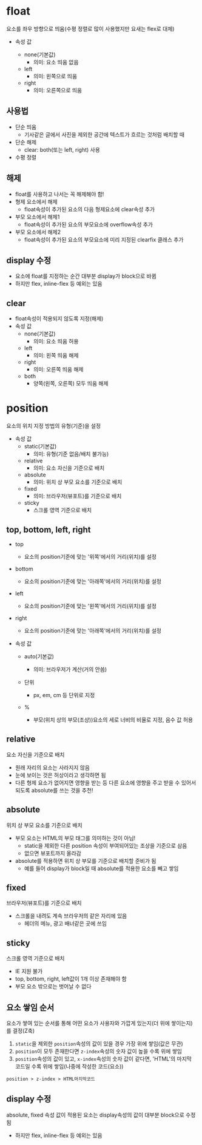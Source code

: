 # float

요소를 좌우 방향으로 띄움(수평 정렬로 많이 사용했지만 요새는 flex로 대체)

- 속성 값

  - none(기본값)
    - 의미: 요소 띄움 없음
  - left
    - 의미: 왼쪽으로 띄움
  - right
    - 의미: 오른쪽으로 띄움

## 사용법

- 단순 띄움
  - 기사같은 글에서 사진을 제외한 공간에 텍스트가 흐르는 것처럼 배치할 때
- 단순 해제
  - clear: both(또는 left, right) 사용
- 수평 정렬

## 해제

- float를 사용하고 나서는 꼭 해제해야 함!
- 형제 요소에서 해제
  - float속성이 추가된 요소의 다음 형제요소에 clear속성 추가
- 부모 요소에서 해제1
  - float속성이 추가된 요소의 부모요소에 overflow속성 추가
- 부모 요소에서 해제2
  - float속성이 추가된 요소의 부모요소에 미리 지정된 clearfix 클래스 추가

## display 수정

- 요소에 float를 지정하는 순간 대부분 display가 block으로 바뀜
- 하지만 flex, inline-flex 등 예외는 있음

## clear

- float속성이 적용되지 않도록 지정(해제)
- 속성 값
  - none(기본값)
    - 의미: 요소 띄움 허용
  - left
    - 의미: 왼쪽 띄움 해제
  - right
    - 의미: 오른쪽 띄움 해제
  - both
    - 양쪽(왼쪽, 오른쪽) 모두 띄움 해제

# position

요소의 위치 지정 방법의 유형(기준)을 설정

- 속성 값
  - static(기본값)
    - 의미: 유형(기준 없음/배치 불가능)
  - relative
    - 의미: 요소 자신을 기준으로 배치
  - absolute
    - 의미: 위치 상 부모 요소를 기준으로 배치
  - fixed
    - 의미: 브라우저(뷰포트)를 기준으로 배치
  - sticky
    - 스크롤 영역 기준으로 배치

## top, bottom, left, right

- top
  - 요소의 position기준에 맞는 '위쪽'에서의 거리(위치)를 설정
- bottom
  - 요소의 position기준에 맞는 '아래쪽'에서의 거리(위치)를 설정
- left
  - 요소의 position기준에 맞는 '왼쪽'에서의 거리(위치)를 설정
- right
  - 요소의 position기준에 맞는 '아래쪽'에서의 거리(위치)를 설정
- 속성 값

  - auto(기본값)
    - 의미: 브라우저가 계산(거의 안씀)
  - 단위

    - px, em, cm 등 단위로 지정

  - %
    - 부모(위치 상의 부모(조상))요소의 세로 너비의 비율로 지정, 음수 값 허용

## relative

요소 자신을 기준으로 배치

- 원래 자리의 요소는 사라지지 않음
- 눈에 보이는 것은 허상이라고 생각하면 됨
- 다른 형제 요소가 없어지면 영향을 받는 등 다른 요소에 영향을 주고 받을 수 있어서 되도록 absolute를 쓰는 것을 추천!

## absolute

위치 상 부모 요소를 기준으로 배치

- 부모 요소는 HTML의 부모 태그를 의미하는 것이 아님!
  - static을 제외한 다른 position 속성이 부여되어있는 조상을 기준으로 삼음
  - 없으면 뷰포트까지 올라감
- absolute를 적용하면 위치 상 부모를 기준으로 배치할 준비가 됨
  - 예를 들어 display가 block일 때 absolute를 적용한 요소를 빼고 쌓임

## fixed

브라우저(뷰포트)를 기준으로 배치

- 스크롤을 내려도 계속 브라우저의 같은 자리에 있음
  - 헤더의 메뉴, 광고 배너같은 곳에 쓰임

## sticky

스크롤 영역 기준으로 배치

- IE 지원 불가
- top, bottom, right, left값이 1개 이상 존재해야 함
- 부모 요소 밖으로는 벗어날 수 없다

## 요소 쌓임 순서

요소가 쌓여 있는 순서를 통해 어떤 요소가 사용자와 가깝게 있는지(더 위에 쌓이는지)를 결정(Z축)

1. `static`을 제외한 `position`속성의 값이 있을 경우 가장 위에 쌓임(값은 무관)
2. `position`이 모두 존재한다면 `z-index`속성의 숫자 값이 높을 수록 위에 쌓임
3. `position`속성의 값이 있고, `x-index`속성의 숫자 값이 같다면, 'HTML'의 마지막 코드일 수록 위에 쌓임(나중에 작성한 코드(요소))

```
position > z-index > HTML마지막코드
```

## display 수정

absolute, fixed 속성 값이 적용된 요소는 display속성의 값이 대부분 block으로 수정됨

- 하지만 flex, inline-flex 등 예외는 있음
